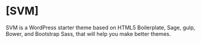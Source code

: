 # [SVM]
SVM is a WordPress starter theme based on HTML5 Boilerplate, Sage, gulp, Bower, and Bootstrap Sass, that will help you make better themes.
